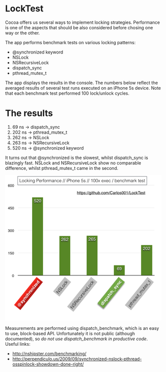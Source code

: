 LockTest
========

Cocoa offers us several ways to implement locking strategies.
Performance is one of the aspects that should be also considered before chosing one way or the other.

The app performs benchmark tests on various locking patterns:
- @synchronized keyword
- NSLock
- NSRecursiveLock
- dispatch_sync
- pthread_mutex_t

The app displays the results in the console.
The numbers below reflect the averaged results of several test runs executed on an iPhone 5s device. Note that each benchmark test performed 100 lock/unlock cycles.

The results
===========
1. 69 ns -> dispatch_sync 
2. 202 ns -> pthread_mutex_t
3. 262 ns -> NSLock
4. 263 ns -> NSRecursiveLock
5. 520 ns -> @synchronized keyword

It turns out that @synchronized is the slowest, whilst dispatch_sync is blazingly fast. NSLock and NSRecursiveLock show no comparable difference, whilst pthread_mutex_t came in the second.

![stats](https://raw.githubusercontent.com/Carlos001/LockTest/master/lockPerformance.png)

Measurements are performed using dispatch_benchmark, which is an easy to use, block-based API. 
Unfortunately it is not public (although documented), so *do not use dispatch_benchmark in productive code*.
Useful links: 
- http://nshipster.com/benchmarking/
- http://perpendiculo.us/2009/09/synchronized-nslock-pthread-osspinlock-showdown-done-right/
